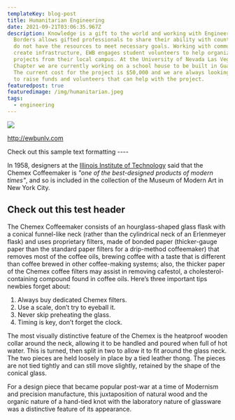 ```yaml
---
templateKey: blog-post
title: Humanitarian Engineering
date: 2021-09-21T03:06:35.967Z
description: Knowledge is a gift to the world and working with Engineers Without
  Borders allows gifted professionals to share their ability with countries that
  do not have the resources to meet necessary goals. Working with communities to
  create infrastructure, EWB engages student volunteers to help organize
  projects from their local campus. At the University of Nevada Las Vegas
  Chapter we are currently working on a school house to be built in Guatemala.
  The current cost for the project is $50,000 and we are always looking for ways
  to raise funds and volunteers that can help with the project.
featuredpost: true
featuredimage: /img/humanitarian.jpeg
tags:
  - engineering
---
```

![](/img/humanitarian.jpeg)

<a href="http://ewbunlv.com">http://ewbunlv.com</a>

Check out this sample text formatting ----

In 1958, designers at the [Illinois Institute of Technology](https://www.spacefarm.digital) said that the Chemex Coffeemaker is *"one of the best-designed products of modern times"*, and so is included in the collection of the Museum of Modern Art in New York City.

## Check out this test header

The Chemex Coffeemaker consists of an hourglass-shaped glass flask with a conical funnel-like neck (rather than the cylindrical neck of an Erlenmeyer flask) and uses proprietary filters, made of bonded paper (thicker-gauge paper than the standard paper filters for a drip-method coffeemaker) that removes most of the coffee oils, brewing coffee with a taste that is different than coffee brewed in other coffee-making systems; also, the thicker paper of the Chemex coffee filters may assist in removing cafestol, a cholesterol-containing compound found in coffee oils. Here’s three important tips newbies forget about:

1. Always buy dedicated Chemex filters.
2. Use a scale, don’t try to eyeball it.
3. Never skip preheating the glass.
4. Timing is key, don’t forget the clock.

The most visually distinctive feature of the Chemex is the heatproof wooden collar around the neck, allowing it to be handled and poured when full of hot water. This is turned, then split in two to allow it to fit around the glass neck. The two pieces are held loosely in place by a tied leather thong. The pieces are not tied tightly and can still move slightly, retained by the shape of the conical glass.

For a design piece that became popular post-war at a time of Modernism and precision manufacture, this juxtaposition of natural wood and the organic nature of a hand-tied knot with the laboratory nature of glassware was a distinctive feature of its appearance.